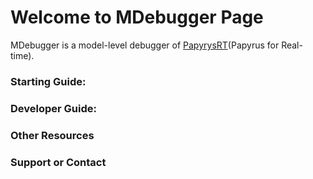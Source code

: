 # Welcome to MDebugger Page
MDebugger is a model-level debugger of [PapyrysRT](https://eclipse.org/papyrus-rt/)(Papyrus for Real-time). 


### Starting Guide:
### Developer Guide:
### Other Resources


### Support or Contact



